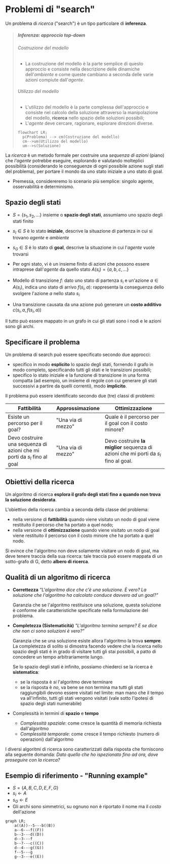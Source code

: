 # Problemi di "search"

Un problema di *ricerca* ("search") è un tipo particolare di **inferenza**.



> ##### Inferenza: approccio top-down
> ###### Costruzione del modello
> - La costruzione del modello è la parte semplice di questo approccio e consiste nella descrizione delle dinamiche dell'*ambiente* e come queste cambiano a seconda delle varie azioni compiute dall'*agente*.
>
> ###### Utilizzo del modello
>
> - L'utilizzo del modello è la parte complessa dell'approccio e consiste nel calcolo della soluzione attraverso la manipolazione del modello, **ricerca** nello spazio delle soluzioni possibili;
> - L'*agente* deve cercare, ragionare, esplorare direzioni diverse.
>
> ```mermaid
> flowchart LR;
> 	p(Problema) --> cm(Costruzione del modello)
> 	cm-->um(Utilizzo del modello)
> 	um-->s(Soluzione)
> ```



La *ricerca* è un metodo formale per costruire una *sequenza di azioni* (piano) che *l'agente* potrebbe eseguire, esplorando e valutando molteplici possibilità (considerando le conseguenze di ogni possibile azione sugli stati del problema), per portare il mondo da uno stato iniziale a uno stato di goal.

- Premessa, considereremo lo scenario più semplice: singolo agente, osservabilità e determinismo.



## Spazio degli stati

- $S = \{s_1, s_2, \dots\}$ insieme o **spazio degli stati**, assumiamo uno spazio degli stati finito

- $s_I \in S$ è lo stato **iniziale**, descrive la situazione di partenza in cui si trovano *agente* e *ambiente*
- $s_G \in S$ è lo stato di **goal**, descrive la situazione in cui l'*agente* vuole trovarsi

- Per ogni stato, vi è un insieme finito di azioni che possono essere intraprese dall'*agente* da quello stato $A(s_i) = \{a, b, c, \dots\}$
- Modello di transizione $f$: dato uno stato di partenza $s_i$ e un'azione $a \in A(s_i)$, indica uno stato di arrivo $f(s_i, a)$: rappresenta la conseguenza dello svolgere l'azione $a$ nello stato $s_i$ 

- Una transizione causata da una azione può generare un **costo additivo** $c(s_i, a, f(s_i, a))$

Il tutto può essere mappato in un grafo in cui gli stati sono i nodi e le azioni sono gli archi.



## Specificare il problema

Un problema di search può essere specificato secondo due approcci: 

- specifico in modo **esplicito** lo spazio degli stati, fornendo il grafo in modo completo, specificando tutti gli stati e le transizioni possibili;
- specifico lo stato iniziale e la funzione di transizione in una forma compatta (ad esempio, un insieme di regole con cui generare gli stati successivi a partire da quelli correnti), modo **implicito**.

Il problema può essere identificato secondo due (tre) classi di problemi:

| **Fattibilità**                                              | **Approssimazione** | **Ottimizzazione**                                           |
| ------------------------------------------------------------ | ------------------- | ------------------------------------------------------------ |
| Esiste un percorso per il goal?                              | "Una via di mezzo"  | Quale è il percorso per il goal con il costo minore?         |
| Devo costruire una sequenza di azioni che mi porti da $s_I$ fino al goal | "Una via di mezzo"  | Devo costruire **la miglior** sequenza di azioni che mi porti da $s_I$ fino al goal. |





## Obiettivi della ricerca

Un algoritmo di ricerca **esplora il grafo degli stati fino a quando non trova la soluzione desiderata**.

L'obiettivo della ricerca cambia a seconda della classe del problema:

- nella versione di **fattibilità** quando viene visitato un nodo di goal viene restituito il percorso che ha portato a quel nodo;
- nella versione di **ottimizzazione** quando viene visitato un nodo di goal viene restituito il percorso con il costo minore che ha portato a quel nodo.

Si evince che l'algoritmo non deve solamente visitare un nodo di goal, ma deve tenere traccia della sua ricerca: tale traccia può essere mappata di un sotto-grafo di G, detto **albero di ricerca**.



## Qualità di un algoritmo di ricerca

- **Correttezza**
  *"L'algoritmo dice che c'è una soluzione. È vero? La soluzione che l'algoritmo ha calcolato conduce davvero ad un goal?"*

  Garanzia che se l'algoritmo restituisce una soluzione, questa soluzione è conforme alle caratteristiche specificate nella formulazione del problema.

- **Completezza (Sistematicità)**
  *"L'algoritmo termina sempre? E se dice che non ci sono soluzioni è vero?"*

  Garanzia che se una soluzione esiste allora l'algoritmo la trova **sempre**.
  La completezza di solito si dimostra facendo vedere che la ricerca nello spazio degli stati è in grado di visitare tutti gli stai possibili, a patto di concedere un tempo arbitrariamente lungo.

  Se lo spazio degli stati è infinito, possiamo chiederci se la ricerca è **sistematica**:

  - se la risposta è *si* l'algoritmo deve terminare
  - se la risposta è *no*, va bene se non termina ma tutti gli stati raggiungibili devono essere visitati nel limite: man mano che il tempo va all'infinito, tutti gli stati vengono visitati (vale sotto l'ipotesi di spazio degli stati numerabile)

- Complessità in termini di **spazio** e **tempo**

  - *Complessità spaziale*: come cresce la quantità di memoria richiesta dall'algoritmo
  - *Complessità temporale*: come cresce il tempo richiesto (numero di operazioni) dall'algoritmo



I diversi algoritmi di ricerca sono caratterizzati dalla risposta che forniscono alla seguente domanda: *Dato quello che ho ispezionato fino ad ora, dove proseguire con la ricerca?*



## Esempio di riferimento - "Running example"

- $S=\{A, B, C, D, E, F, G\}$
- $s_I \leftarrow A$
- $s_G \leftarrow E$
- Gli archi sono simmetrici, su ognuno non è riportato il nome ma il *costo* dell'azione

```mermaid
graph LR;
	a((A))--5---b((B))
	a--6---f((F))
	b--3---d((D))
	d--3---f
	b--7---c((C))
	d--4---g((G))
	f--5---g
	g--3---e((E))
```
